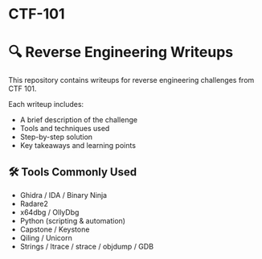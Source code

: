 # CTF-101
# 🔍 Reverse Engineering Writeups

This repository contains writeups for reverse engineering challenges from CTF 101.

Each writeup includes:
- A brief description of the challenge
- Tools and techniques used
- Step-by-step solution
- Key takeaways and learning points

## 🛠 Tools Commonly Used
- Ghidra / IDA / Binary Ninja
- Radare2
- x64dbg / OllyDbg
- Python (scripting & automation)
- Capstone / Keystone
- Qiling / Unicorn
- Strings / ltrace / strace / objdump / GDB

